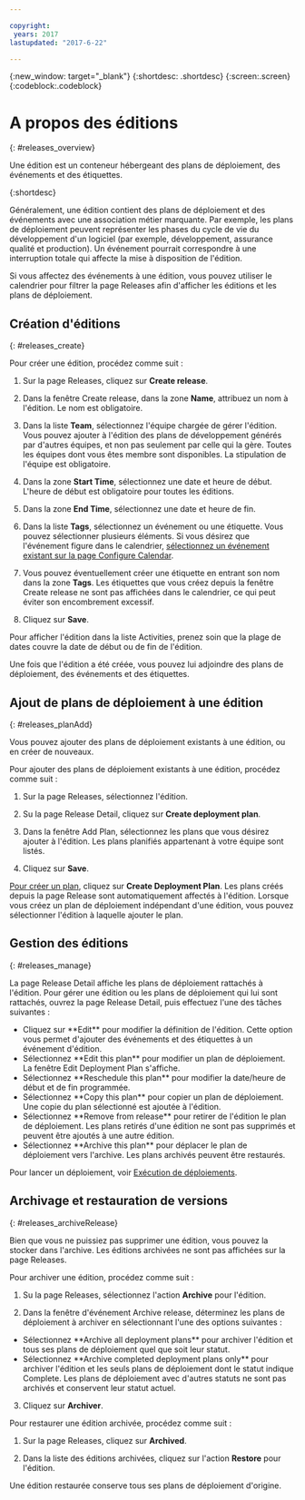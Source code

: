 ```yaml
---

copyright:
 years: 2017
lastupdated: "2017-6-22"

---
```


{:new_window: target="_blank"}
{:shortdesc: .shortdesc}
{:screen:.screen}
{:codeblock:.codeblock}

# A propos des éditions
{: #releases_overview}

Une édition est un conteneur hébergeant des plans de déploiement, des événements et des étiquettes.

{:shortdesc}

Généralement, une édition contient des plans de déploiement et des événements avec une association métier marquante. Par exemple, les plans de déploiement peuvent représenter les phases du cycle de vie du développement d'un logiciel (par exemple, développement, assurance qualité et production). Un événement pourrait correspondre à une interruption totale qui affecte la mise à disposition de l'édition.

Si vous affectez des événements à une édition, vous pouvez utiliser le calendrier pour filtrer la page Releases afin d'afficher les éditions et les plans de déploiement.

## Création d'éditions
{: #releases_create}

Pour créer une édition, procédez comme suit :

1. Sur la page Releases, cliquez sur **Create release**.

1. Dans la fenêtre Create release, dans la zone **Name**, attribuez un nom à l'édition. Le nom est obligatoire.

3. Dans la liste **Team**, sélectionnez l'équipe chargée de gérer l'édition. Vous pouvez ajouter à l'édition des plans de développement générés par d'autres équipes, et non pas seulement par celle qui la gère. Toutes les équipes dont vous êtes membre sont disponibles. La stipulation de l'équipe est obligatoire.

3. Dans la zone **Start Time**, sélectionnez une date et heure de début. L'heure de début est obligatoire pour toutes les éditions.

3. Dans la zone **End Time**, sélectionnez une date et heure de fin. 

3. Dans la liste **Tags**, sélectionnez un événement ou une étiquette. Vous pouvez sélectionner plusieurs éléments. Si vous désirez que l'événement figure dans le calendrier, [sélectionnez un événement existant sur la page Configure Calendar](UCCR_events.html#events_tagCreate).

1. Vous pouvez éventuellement créer une étiquette en entrant son nom dans la zone **Tags**. Les étiquettes que vous créez depuis la fenêtre Create release ne sont pas affichées dans le calendrier, ce qui peut éviter son encombrement excessif.

5. Cliquez sur **Save**. 

Pour afficher l'édition dans la liste Activities, prenez soin que la plage de dates couvre la date de début ou de fin de l'édition. 

Une fois que l'édition a été créée, vous pouvez lui adjoindre des plans de déploiement, des événements et des étiquettes.

## Ajout de plans de déploiement à une édition
{: #releases_planAdd}

Vous pouvez ajouter des plans de déploiement existants à une édition, ou en créer de nouveaux.

Pour ajouter des plans de déploiement existants à une édition, procédez comme suit :

1. Sur la page Releases, sélectionnez l'édition.

1. Su la page Release Detail, cliquez sur **Create deployment plan**.

1. Dans la fenêtre Add Plan, sélectionnez les plans que vous désirez ajouter à l'édition. Les plans planifiés appartenant à votre équipe sont listés.

3. Cliquez sur **Save**. 

[Pour créer un plan](UCCR_deployPlan.html#plan_create), cliquez sur **Create Deployment Plan**. Les plans créés depuis la page Release sont automatiquement affectés à l'édition. Lorsque vous créez un plan de déploiement indépendant d'une édition, vous pouvez sélectionner l'édition à laquelle ajouter le plan.

## Gestion des éditions
{: #releases_manage}

La page Release Detail affiche les plans de déploiement rattachés à l'édition. Pour gérer une édition ou les plans de déploiement qui lui sont rattachés, ouvrez la page Release Detail, puis effectuez l'une des tâches suivantes :
<ul>
<li>Cliquez sur **Edit** pour modifier la définition de l'édition. Cette option vous permet d'ajouter des événements et des étiquettes à un événement d'édition.
</li>
<li>Sélectionnez **Edit this plan** pour modifier un plan de déploiement. La fenêtre Edit Deployment Plan s'affiche.
</li>
<li>Sélectionnez **Reschedule this plan** pour modifier la date/heure de début et de fin programmée.
</li>
<li>Sélectionnez **Copy this plan** pour copier un plan de déploiement. Une copie du plan sélectionné est ajoutée à l'édition.</li>
<li>Sélectionnez **Remove from release** pour retirer de l'édition le plan de déploiement. Les plans retirés d'une édition ne sont pas supprimés et peuvent être ajoutés à une autre édition.
</li>
</li>
<li>Sélectionnez **Archive this plan** pour déplacer le plan de déploiement vers l'archive. Les plans archivés peuvent être restaurés.
</li>
</ul>

Pour lancer un déploiement, voir [Exécution de déploiements](UCCR_deployRun.html#deployment_run).

## Archivage et restauration de versions
{: #releases_archiveRelease}

Bien que vous ne puissiez pas supprimer une édition, vous pouvez la stocker dans l'archive. Les éditions archivées ne sont pas affichées sur la page Releases.

Pour archiver une édition, procédez comme suit :

1. Su la page Releases, sélectionnez l'action **Archive** pour l'édition.

1. Dans la fenêtre d'événement Archive release, déterminez les plans de déploiement à archiver en sélectionnant l'une des options suivantes :
<ul>
<li>Sélectionnez **Archive all deployment plans** pour archiver l'édition et tous ses plans de déploiement quel que soit leur statut.</li>
<li>Sélectionnez **Archive completed deployment plans only** pour archiver l'édition et les seuls plans de déploiement dont le statut indique Complete. Les plans de déploiement avec d'autres statuts ne sont pas archivés et conservent leur statut actuel.</li>
</ul>

3. Cliquez sur **Archiver**.

Pour restaurer une édition archivée, procédez comme suit :

1. Sur la page Releases, cliquez sur **Archived**.

2. Dans la liste des éditions archivées, cliquez sur l'action **Restore** pour l'édition.

Une édition restaurée conserve tous ses plans de déploiement d'origine.
